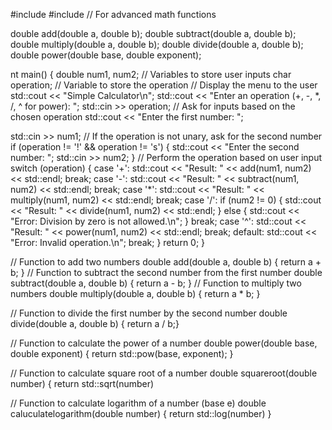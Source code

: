 #include <iostream>
#include <cmath> // For advanced math functions

double add(double a, double b);
double subtract(double a, double b);
double multiply(double a, double b);
double divide(double a, double b);
double power(double base, double exponent);

nt main() {
double num1, num2; // Variables to store user inputs
char operation; // Variable to store the operation
// Display the menu to the user
std::cout << "Simple Calculator\n";
std::cout << "Enter an operation (+, -, *, /, ^ for power): ";
std::cin >> operation;
// Ask for inputs based on the chosen operation
std::cout << "Enter the first number: ";

std::cin >> num1;
// If the operation is not unary, ask for the second number
if (operation != '!' && operation != 's') {
std::cout << "Enter the second number: ";
std::cin >> num2;
}
// Perform the operation based on user input
switch (operation) {
case '+':
std::cout << "Result: " << add(num1, num2) << std::endl;
break;
case '-':
std::cout << "Result: " << subtract(num1, num2) << std::endl;
break;
case '*':
std::cout << "Result: " << multiply(num1, num2) << std::endl;
break;
case '/':
if (num2 != 0) {
std::cout << "Result: " << divide(num1, num2) << std::endl;
} else {
std::cout << "Error: Division by zero is not allowed.\n";
}
break;
case '^':
std::cout << "Result: " << power(num1, num2) << std::endl;
break;
default:
std::cout << "Error: Invalid operation.\n";
break;
}
return 0;
}

// Function to add two numbers
double add(double a, double b) {
return a + b;
}
// Function to subtract the second number from the first number
double subtract(double a, double b) {
return a - b;
}
// Function to multiply two numbers
double multiply(double a, double b) {
return a * b;
}

// Function to divide the first number by the second number
double divide(double a, double b) {
return a / b;}

// Function to calculate the power of a number
double power(double base, double exponent) {
return std::pow(base, exponent);
}

// Function to calculate square root of a number
double squareroot(double number) {
return std::sqrt(number)

// Function to calculate logarithm of a number (base e)
double  caluculatelogarithm(double number) {
return std::log(number)
}








